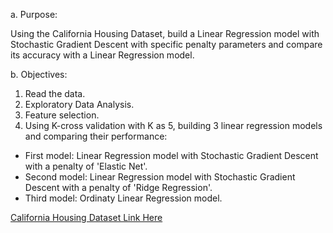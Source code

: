 a. Purpose:

Using the California Housing Dataset, build a Linear Regression model with Stochastic Gradient Descent with specific penalty parameters and compare its accuracy with a Linear Regression model.

b. Objectives:

1. Read the data.
2. Exploratory Data Analysis.
3. Feature selection.
4. Using K-cross validation with K as 5, building 3 linear regression models and comparing their performance:
- First model: Linear Regression model with Stochastic Gradient Descent with a penalty of 'Elastic Net'.
- Second model: Linear Regression model with Stochastic Gradient Descent with a penalty of 'Ridge Regression'.
- Third model: Ordinaty Linear Regression model.

[California Housing Dataset Link Here](https://scikit-learn.org/stable/modules/generated/sklearn.datasets.fetch_california_housing.html)
